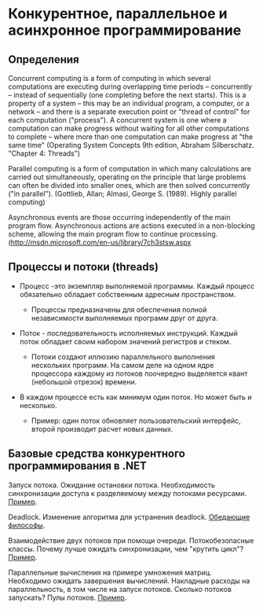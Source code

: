 # Конкурентное, параллельное и асинхронное программирование

## Определения

Concurrent computing is a form of computing in which several computations are executing during overlapping time periods – concurrently – instead of sequentially (one completing before the next starts). This is a property of a system – this may be an individual program, a computer, or a network – and there is a separate execution point or "thread of control" for each computation ("process"). A concurrent system is one where a computation can make progress without waiting for all other computations to complete – where more than one computation can make progress at "the same time" (Operating System Concepts 9th edition, Abraham Silberschatz. "Chapter 4: Threads")

Parallel computing is a form of computation in which many calculations are carried out simultaneously, operating on the principle that large problems can often be divided into smaller ones, which are then solved concurrently ("in parallel").  (Gottlieb, Allan; Almasi, George S. (1989). Highly parallel computing)

Asynchronous events are those occurring independently of the main program flow. Asynchronous actions are actions executed in a non-blocking scheme, allowing the main program flow to continue processing. (http://msdn.microsoft.com/en-us/library/7ch3stsw.aspx

## Процессы и потоки (threads)

* Процесс -это экземпляр выполняемой программы. Каждый процесс обязательно обладает собственным адресным пространством.
  * Процессы предназначены для обеспечения полной независимости выполняемых программ друг от друга.      
* Поток - последовательность исполняемых инструкций. Каждый  поток обладает своим набором значений регистров и стеком.
  * Потоки создают иллюзию параллельного выполнения нескольких программ. На самом деле на  одном ядре процессора каждому из потоков поочередно выделяется квант (небольшой отрезок) времени.
        
* В каждом процессе есть как  минимум один поток. Но может быть и несколько.
  * Пример: один поток обновляет пользовательский интерфейс, второй производит расчет новых данных.

## Базовые средства конкурентного программирования в .NET

Запуск потока. Ожидание остановки потока. Необходимость синхронизации доступа к разделяемому между потоками ресурсами. [Пример](https://github.com/sergey-berezin/dotnet4/tree/master/1.%20Concurrency/ThreadIntro).

Deadlock. Изменение алгоритма для устранения deadlock. [Обедающие философы](https://github.com/sergey-berezin/dotnet4/tree/master/1.%20Concurrency/dining).

Взаимодействие двух потоков при помощи очереди. Потокобезопасные классы. Почему лучше ожидать синхронизации, чем "крутить цикл"? [Пример](https://github.com/sergey-berezin/dotnet4/tree/master/1.%20Concurrency/ConsumerProducer).

Параллельные вычисления на примере умножения матриц. Необходимо ожидать завершения вычислений. Накладные расходы на параллельность, в том числе на запуск потоков. Сколько потоков запускать? Пулы потоков. [Пример](https://github.com/sergey-berezin/dotnet4/tree/master/1.%20Concurrency/MatrixMul).